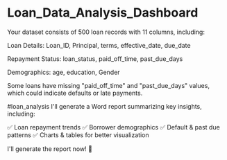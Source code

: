 # Loan_Data_Analysis_Dashboard
Your dataset consists of 500 loan records with 11 columns, including:

Loan Details: Loan_ID, Principal, terms, effective_date, due_date

Repayment Status: loan_status, paid_off_time, past_due_days

Demographics: age, education, Gender

Some loans have missing "paid_off_time" and "past_due_days" values, which could indicate defaults or late payments.

#loan_analysis
I'll generate a Word report summarizing key insights, including:

✅ Loan repayment trends
✅ Borrower demographics
✅ Default & past due patterns
✅ Charts & tables for better visualization

I'll generate the report now! 🚀 ​
